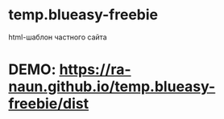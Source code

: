 # temp.blueasy-freebie
html-шаблон частного сайта

# DEMO: https://ra-naun.github.io/temp.blueasy-freebie/dist
